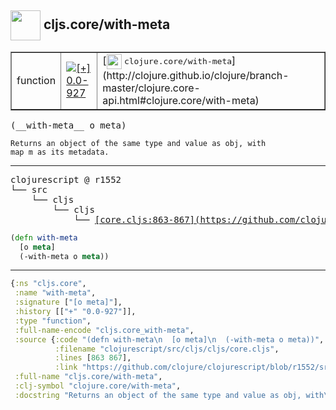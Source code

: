 ## <img width="48px" valign="middle" src="http://i.imgur.com/Hi20huC.png"> cljs.core/with-meta

 <table border="1">
<tr>
<td>function</td>
<td><a href="https://github.com/cljsinfo/api-refs/tree/0.0-927"><img valign="middle" alt="[+] 0.0-927" src="https://img.shields.io/badge/+-0.0--927-lightgrey.svg"></a> </td>
<td>
[<img height="24px" valign="middle" src="http://i.imgur.com/1GjPKvB.png"> <samp>clojure.core/with-meta</samp>](http://clojure.github.io/clojure/branch-master/clojure.core-api.html#clojure.core/with-meta)
</td>
</tr>
</table>

 <samp>
(__with-meta__ o meta)<br>
</samp>

```
Returns an object of the same type and value as obj, with
map m as its metadata.
```

---

 <pre>
clojurescript @ r1552
└── src
    └── cljs
        └── cljs
            └── <ins>[core.cljs:863-867](https://github.com/clojure/clojurescript/blob/r1552/src/cljs/cljs/core.cljs#L863-L867)</ins>
</pre>

```clj
(defn with-meta
  [o meta]
  (-with-meta o meta))
```


---

```clj
{:ns "cljs.core",
 :name "with-meta",
 :signature ["[o meta]"],
 :history [["+" "0.0-927"]],
 :type "function",
 :full-name-encode "cljs.core_with-meta",
 :source {:code "(defn with-meta\n  [o meta]\n  (-with-meta o meta))",
          :filename "clojurescript/src/cljs/cljs/core.cljs",
          :lines [863 867],
          :link "https://github.com/clojure/clojurescript/blob/r1552/src/cljs/cljs/core.cljs#L863-L867"},
 :full-name "cljs.core/with-meta",
 :clj-symbol "clojure.core/with-meta",
 :docstring "Returns an object of the same type and value as obj, with\nmap m as its metadata."}

```
